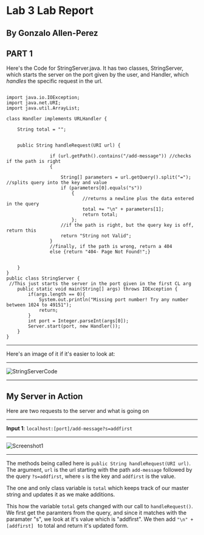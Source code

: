 Lab 3 Lab Report
========

By Gonzalo Allen-Perez
-----

PART 1 
-----

Here's the Code for StringServer.java. It has two classes, StringServer, which starts the server on the port given by the user, and Handler, which _handles_ the specific request in the url.

```

import java.io.IOException;
import java.net.URI;
import java.util.ArrayList;

class Handler implements URLHandler {
    
    String total = "";
    

    public String handleRequest(URI url) {
        
                if (url.getPath().contains("/add-message")) //checks if the path is right
                {

                    String[] parameters = url.getQuery().split("="); //splits query into the key and value
                    if (parameters[0].equals("s"))
                        {
                            //returns a newline plus the data entered in the query
                            total += "\n" + parameters[1];
                            return total;
                        };
                    //if the path is right, but the query key is off, return this
                    return "String not Valid";
                }
                //finally, if the path is wrong, return a 404
                else {return "404- Page Not Found!";}
            
            
    }
}
public class StringServer {
 //This just starts the server in the port given in the first CL arg
    public static void main(String[] args) throws IOException {
        if(args.length == 0){
            System.out.println("Missing port number! Try any number between 1024 to 49151");
            return;
        }
        int port = Integer.parseInt(args[0]);
        Server.start(port, new Handler());
    }
}

```
***
Here's an image of it if it's easier to look at:

***

![StringServerCode](https://user-images.githubusercontent.com/106555298/214990735-72132937-5b9e-454c-992b-5587f59dc917.png)


***

My Server in Action
----

Here are two requests to the server and what is going on

***

__Input 1__: `localhost:[port]/add-message?s=addfirst`

***

![Screenshot1](https://user-images.githubusercontent.com/106555298/214988021-ab601de0-4723-484a-8984-786e736af3ca.png)

*** 

The methods being called here is `public String handleRequest(URI url)`. 
The argument, `url` is the url starting with the path `add-message` 
followed by the query `?s=addfirst`, where `s` is the key and `addfirst` is the value.

The one and only class variable is `total` which keeps track of our master string and updates it as we make additions.

This how the variable `total` gets changed with our call to `handleRequest()`. We first 
get the paramters from the query, and since it matches with the paramater "s", we 
look at it's value which is "addfirst". We then add `"\n" + [addfirst] ` to total 
and return it's updated form.





